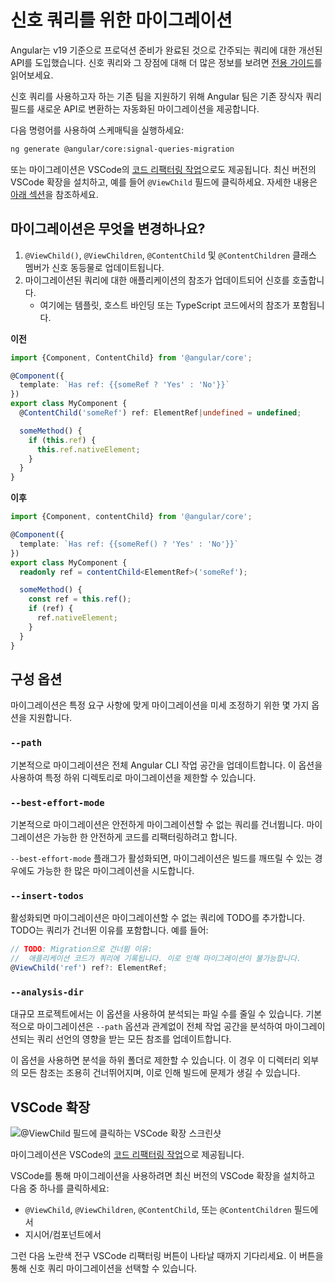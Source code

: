 # 신호 쿼리를 위한 마이그레이션

Angular는 v19 기준으로 프로덕션 준비가 완료된 것으로 간주되는 쿼리에 대한 개선된 API를 도입했습니다.
신호 쿼리와 그 장점에 대해 더 많은 정보를 보려면 [전용 가이드](guide/signals/queries)를 읽어보세요.

신호 쿼리를 사용하고자 하는 기존 팀을 지원하기 위해 Angular 팀은 
기존 장식자 쿼리 필드를 새로운 API로 변환하는 자동화된 마이그레이션을 제공합니다.

다음 명령어를 사용하여 스케매틱을 실행하세요:

```bash
ng generate @angular/core:signal-queries-migration
```

또는 마이그레이션은 VSCode의 [코드 리팩터링 작업](https://code.visualstudio.com/docs/typescript/typescript-refactoring#_refactoring)으로도 제공됩니다.
최신 버전의 VSCode 확장을 설치하고, 예를 들어 `@ViewChild` 필드에 클릭하세요.
자세한 내용은 [아래 섹션](#vscode-extension)을 참조하세요.

## 마이그레이션은 무엇을 변경하나요?

1. `@ViewChild()`, `@ViewChildren`, `@ContentChild` 및 `@ContentChildren` 클래스 멤버가
   신호 동등물로 업데이트됩니다.
2. 마이그레이션된 쿼리에 대한 애플리케이션의 참조가 업데이트되어 신호를 호출합니다.
   - 여기에는 템플릿, 호스트 바인딩 또는 TypeScript 코드에서의 참조가 포함됩니다.

**이전**

```typescript
import {Component, ContentChild} from '@angular/core';

@Component({
  template: `Has ref: {{someRef ? 'Yes' : 'No'}}`
})
export class MyComponent {
  @ContentChild('someRef') ref: ElementRef|undefined = undefined;

  someMethod() {
    if (this.ref) {
      this.ref.nativeElement;
    }
  }
}
```

**이후**

```typescript
import {Component, contentChild} from '@angular/core';

@Component({
  template: `Has ref: {{someRef() ? 'Yes' : 'No'}}`
})
export class MyComponent {
  readonly ref = contentChild<ElementRef>('someRef');

  someMethod() {
    const ref = this.ref();
    if (ref) {
      ref.nativeElement;
    }
  }
}
```

## 구성 옵션

마이그레이션은 특정 요구 사항에 맞게 마이그레이션을 미세 조정하기 위한 몇 가지 옵션을 지원합니다.

### `--path`

기본적으로 마이그레이션은 전체 Angular CLI 작업 공간을 업데이트합니다.
이 옵션을 사용하여 특정 하위 디렉토리로 마이그레이션을 제한할 수 있습니다.

### `--best-effort-mode`

기본적으로 마이그레이션은 안전하게 마이그레이션할 수 없는 쿼리를 건너뜁니다.
마이그레이션은 가능한 한 안전하게 코드를 리팩터링하려고 합니다.

`--best-effort-mode` 플래그가 활성화되면, 마이그레이션은 
빌드를 깨뜨릴 수 있는 경우에도 가능한 한 많은 마이그레이션을 시도합니다.

### `--insert-todos`

활성화되면 마이그레이션은 마이그레이션할 수 없는 쿼리에 TODO를 추가합니다.
TODO는 쿼리가 건너뛴 이유를 포함합니다. 예를 들어:

```ts
// TODO: Migration으로 건너뜀 이유:
//  애플리케이션 코드가 쿼리에 기록됩니다. 이로 인해 마이그레이션이 불가능합니다.
@ViewChild('ref') ref?: ElementRef;
```

### `--analysis-dir`

대규모 프로젝트에서는 이 옵션을 사용하여 분석되는 파일 수를 줄일 수 있습니다.
기본적으로 마이그레이션은 `--path` 옵션과 관계없이 전체 작업 공간을 분석하여
마이그레이션되는 쿼리 선언의 영향을 받는 모든 참조를 업데이트합니다.

이 옵션을 사용하면 분석을 하위 폴더로 제한할 수 있습니다. 이 경우 이 디렉터리 외부의 모든 
참조는 조용히 건너뛰어지며, 이로 인해 빌드에 문제가 생길 수 있습니다.

## VSCode 확장

![`@ViewChild` 필드에 클릭하는 VSCode 확장 스크린샷](assets/images/migrations/signal-queries-vscode.png "VSCode 확장과 `@ViewChild` 필드에 클릭하는 스크린샷.")

마이그레이션은 VSCode의 [코드 리팩터링 작업](https://code.visualstudio.com/docs/typescript/typescript-refactoring#_refactoring)으로 제공됩니다.

VSCode를 통해 마이그레이션을 사용하려면 최신 버전의 VSCode 확장을 설치하고 다음 중 하나를 클릭하세요:

- `@ViewChild`, `@ViewChildren`, `@ContentChild`, 또는 `@ContentChildren` 필드에서
- 지시어/컴포넌트에서

그런 다음 노란색 전구 VSCode 리팩터링 버튼이 나타날 때까지 기다리세요.
이 버튼을 통해 신호 쿼리 마이그레이션을 선택할 수 있습니다.